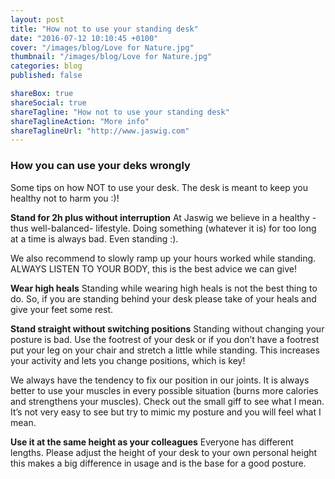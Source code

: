 ```yaml
---
layout: post
title: "How not to use your standing desk"
date: "2016-07-12 10:10:45 +0100"
cover: "/images/blog/Love for Nature.jpg"
thumbnail: "/images/blog/Love for Nature.jpg"
categories: blog
published: false

shareBox: true
shareSocial: true
shareTagline: "How not to use your standing desk"
shareTaglineAction: "More info"
shareTaglineUrl: "http://www.jaswig.com"
---
```


### How you can use your deks wrongly

Some tips on how NOT to use your desk. The desk is meant to keep you healthy not to harm you :)!
<!--more-->

**Stand for 2h plus without interruption**
At Jaswig we believe in a healthy -thus well-balanced- lifestyle. Doing something (whatever it is) for too long at a time is always bad. Even standing :). 

We also recommend to slowly ramp up  your hours worked while standing. ALWAYS LISTEN TO YOUR BODY, this is the best advice we can give!

**Wear high heals**
Standing while wearing high heals is not the best thing to do. So, if you are standing behind your desk please take of your heals and give your feet some rest.

**Stand straight without switching positions**
Standing without changing your posture is bad. Use the footrest of your desk or if you don’t have a footrest put your leg on your chair and stretch a little while standing. This increases your activity and lets you change positions, which is key!

We always have the tendency to fix our position in our joints. It is always better to use your muscles in every possible situation (burns more calories and strengthens your muscles). Check out the small giff to see what I mean. It’s not very easy to see but try to mimic my posture and you will feel what I mean. 

**Use it at the same height as your colleagues**
Everyone has different lengths. Please adjust the height of your desk to your own personal height this makes a big difference in usage and is the base for a good posture. 
